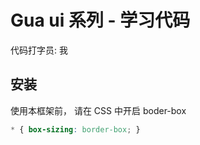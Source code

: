 # Gua ui 系列 - 学习代码

代码打字员: 我

## 安装

使用本框架前， 请在 CSS 中开启 boder-box
```css
* { box-sizing: border-box; }
```
